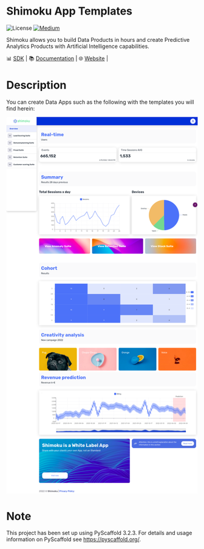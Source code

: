 # Shimoku App Templates

![License](https://img.shields.io/github/license/shimoku-tech/shimoku-api-python)
[![Medium](https://img.shields.io/badge/follow%20on-Medium-12100E.svg?style=flat&logo=medium)](https://medium.com/@shimoku)

Shimoku allows you to build Data Products in hours and create Predictive Analytics Products with Artificial Intelligence capabilities.

📊  [SDK](https://github.com/shimoku-tech/shimoku-api-python) |
📚 [Documentation](https://docs.shimoku.com/) |
🌐 [Website](https://www.shimoku.com/) |

Description
===========

You can create Data Apps such as the following with the templates you will find herein:

<p align="center">
  <img src="img/readme-img.png">
</p>

Note
====

This project has been set up using PyScaffold 3.2.3. For details and usage
information on PyScaffold see https://pyscaffold.org/.
